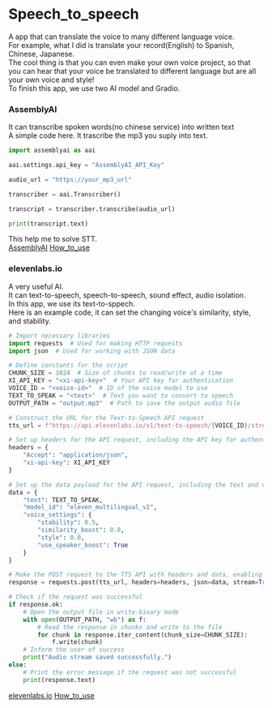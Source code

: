 # Speech_to_speech
A app that can translate the voice to many different language voice.<br>
For example, what I did is translate your record(English) to Spanish, Chinese, Japanese.<br>
The cool thing is that you can even make your own voice project, so that you can hear that your voice be translated to different language but are all your own voice and style!<br>
To finish this app, we use two AI model and Gradio.<br>
### AssemblyAI
It can transcribe spoken words(no chinese service) into written text<br>
A simple code here. It trascribe the mp3 you suply into text.<br>
```python
import assemblyai as aai

aai.settings.api_key = "AssemblyAI_API_Key"

audio_url = "https://your_mp3_url"

transcriber = aai.Transcriber()

transcript = transcriber.transcribe(audio_url)

print(transcript.text)
```
This help me to solve STT.<br>
[AssemblyAI](https://www.assemblyai.com/dashboard/signup)
[How_to_use](https://www.assemblyai.com/docs/speech-to-text/speech-recognition)
### elevenlabs.io
A very useful AI.<br>
It can text-to-speech, speech-to-speech, sound effect, audio isolation.<br>
In this app, we use its text-to-sppech.<br>
Here is an example code, it can set the changing voice's similarity, style, and stability.<br>
```python
# Import necessary libraries
import requests  # Used for making HTTP requests
import json  # Used for working with JSON data

# Define constants for the script
CHUNK_SIZE = 1024  # Size of chunks to read/write at a time
XI_API_KEY = "<xi-api-key>"  # Your API key for authentication
VOICE_ID = "<voice-id>"  # ID of the voice model to use
TEXT_TO_SPEAK = "<text>"  # Text you want to convert to speech
OUTPUT_PATH = "output.mp3"  # Path to save the output audio file

# Construct the URL for the Text-to-Speech API request
tts_url = f"https://api.elevenlabs.io/v1/text-to-speech/{VOICE_ID}/stream"

# Set up headers for the API request, including the API key for authentication
headers = {
    "Accept": "application/json",
    "xi-api-key": XI_API_KEY
}

# Set up the data payload for the API request, including the text and voice settings
data = {
    "text": TEXT_TO_SPEAK,
    "model_id": "eleven_multilingual_v2",
    "voice_settings": {
        "stability": 0.5,
        "similarity_boost": 0.8,
        "style": 0.0,
        "use_speaker_boost": True
    }
}

# Make the POST request to the TTS API with headers and data, enabling streaming response
response = requests.post(tts_url, headers=headers, json=data, stream=True)

# Check if the request was successful
if response.ok:
    # Open the output file in write-binary mode
    with open(OUTPUT_PATH, "wb") as f:
        # Read the response in chunks and write to the file
        for chunk in response.iter_content(chunk_size=CHUNK_SIZE):
            f.write(chunk)
    # Inform the user of success
    print("Audio stream saved successfully.")
else:
    # Print the error message if the request was not successful
    print(response.text)
```
[elevenlabs.io](https://elevenlabs.io/app/speech-synthesis/text-to-speech)
[How_to_use](https://elevenlabs.io/docs/api-reference/getting-started)
